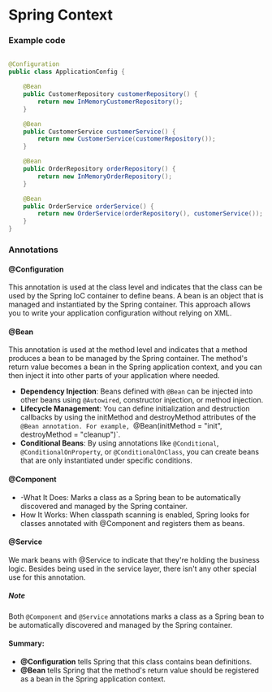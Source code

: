 # Spring Context

### Example code

```java

@Configuration
public class ApplicationConfig {

    @Bean
    public CustomerRepository customerRepository() {
        return new InMemoryCustomerRepository();
    }

    @Bean
    public CustomerService customerService() {
        return new CustomerService(customerRepository());
    }

    @Bean
    public OrderRepository orderRepository() {
        return new InMemoryOrderRepository();
    }

    @Bean
    public OrderService orderService() {
        return new OrderService(orderRepository(), customerService());
    }
}
```

### Annotations

#### @Configuration

This annotation is used at the class level and indicates that the class can be used by the Spring IoC container to
define beans. A bean is an object that is managed and instantiated by the Spring container.
This approach allows you to write your application configuration without relying on XML.

#### @Bean

This annotation is used at the method level and indicates that a method produces a bean to be managed by the Spring
container. The method's return value becomes a bean in the Spring application context, and you can then inject it into
other parts of your application where needed.

- **Dependency Injection**: Beans defined with `@Bean` can be injected into other beans using `@Autowired`,
  constructor injection, or method injection.
- **Lifecycle Management**: You can define initialization and destruction callbacks by using the initMethod and
  destroyMethod attributes of the `@Bean annotation. For example, `@Bean(initMethod = "init", destroyMethod =
  "cleanup")`.
- **Conditional Beans**: By using annotations like `@Conditional`, `@ConditionalOnProperty`, or `@ConditionalOnClass`,
  you
  can create beans that are only instantiated under specific conditions.

#### @Component

- -What It Does: Marks a class as a Spring bean to be automatically discovered and managed by the Spring container.
- How It Works: When classpath scanning is enabled, Spring looks for classes annotated with @Component and registers
  them as beans.

#### @Service

We mark beans with @Service to indicate that they're holding the business logic. Besides being used in the service
layer, there isn't any other special use for this annotation.

##### Note

Both `@Component` and `@Service`  annotations marks a class as a Spring bean to be automatically discovered and
managed by the Spring container.

#### Summary:

- **@Configuration** tells Spring that this class contains bean definitions.
- **@Bean** tells Spring that the method's return value should be registered as a bean in the Spring application
  context.
